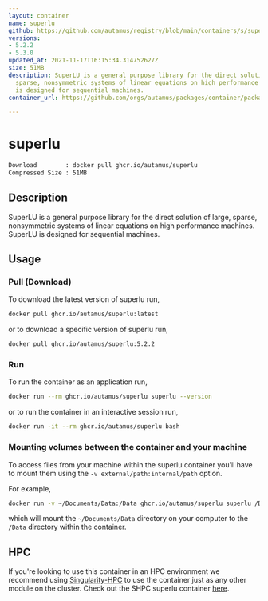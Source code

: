 ```yaml
---
layout: container
name: superlu
github: https://github.com/autamus/registry/blob/main/containers/s/superlu/spack.yaml
versions:
- 5.2.2
- 5.3.0
updated_at: 2021-11-17T16:15:34.314752627Z
size: 51MB
description: SuperLU is a general purpose library for the direct solution of large,
  sparse, nonsymmetric systems of linear equations on high performance machines. SuperLU
  is designed for sequential machines.
container_url: https://github.com/orgs/autamus/packages/container/package/superlu

---
```

# superlu
```bash 
Download        : docker pull ghcr.io/autamus/superlu
Compressed Size : 51MB
```

## Description
SuperLU is a general purpose library for the direct solution of large, sparse, nonsymmetric systems of linear equations on high performance machines. SuperLU is designed for sequential machines.

## Usage
### Pull (Download)
To download the latest version of superlu run,

```bash
docker pull ghcr.io/autamus/superlu:latest
```

or to download a specific version of superlu run,

```bash
docker pull ghcr.io/autamus/superlu:5.2.2
```
### Run
To run the container as an application run,
```bash
docker run --rm ghcr.io/autamus/superlu superlu --version
```

or to run the container in an interactive session run,
```bash
docker run -it --rm ghcr.io/autamus/superlu bash
```

### Mounting volumes between the container and your machine
To access files from your machine within the superlu container you'll have to mount them using the `-v external/path:internal/path` option.

For example,
```bash
docker run -v ~/Documents/Data:/Data ghcr.io/autamus/superlu superlu /Data/myData.csv
```
which will mount the `~/Documents/Data` directory on your computer to the `/Data` directory within the container.

## HPC
If you're looking to use this container in an HPC environment we recommend using [Singularity-HPC](https://singularity-hpc.readthedocs.io) to use the container just as any other module on the cluster. Check out the SHPC superlu container [here](https://singularityhub.github.io/singularity-hpc/r/ghcr.io-autamus-superlu/).